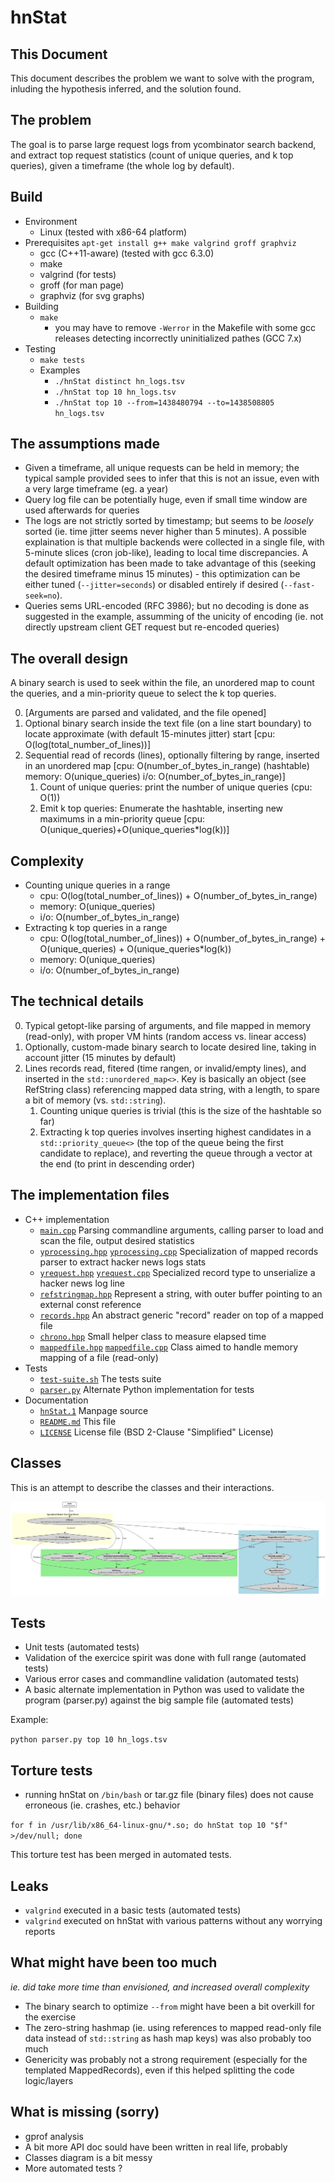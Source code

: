 # hnStat

## This Document

This document describes the problem we want to solve with the program, inluding the hypothesis inferred, and the solution found.

## The problem

The goal is to parse large request logs from ycombinator search backend, and extract top request statistics (count of unique queries, and k top queries), given a timeframe (the whole log by default).

## Build

* Environment
   * Linux (tested with x86-64 platform)
* Prerequisites `apt-get install g++ make valgrind groff graphviz`
   * gcc (C++11-aware) (tested with gcc 6.3.0)
   * make
   * valgrind (for tests)
   * groff (for man page)
   * graphviz (for svg graphs)
* Building
   * `make`
      * you may have to remove `-Werror` in the Makefile with some gcc releases detecting incorrectly uninitialized pathes (GCC 7.x)
* Testing
   * `make tests`
   * Examples
      * `./hnStat distinct hn_logs.tsv`
      * `./hnStat top 10 hn_logs.tsv`
      * `./hnStat top 10 --from=1438480794 --to=1438508805 hn_logs.tsv`

## The assumptions made

* Given a timeframe, all unique requests can be held in memory; the typical sample provided sees to infer that this is not an issue, even with a very large timeframe (eg. a year)
* Query log file can be potentially huge, even if small time window are used afterwards for queries
* The logs are not strictly sorted by timestamp; but seems to be *loosely* sorted (ie. time jitter seems never higher than 5 minutes). A possible explaination is that multiple backends were collected in a single file, with 5-minute slices (cron job-like), leading to local time discrepancies. A default optimization has been made to take advantage of this (seeking the desired timeframe minus 15 minutes) - this optimization can be either tuned (`--jitter=seconds`) or disabled entirely if desired (`--fast-seek=no`).
* Queries sems URL-encoded (RFC 3986); but no decoding is done as suggested in the example, assumming of the unicity of encoding (ie. not directly upstream client GET request but re-encoded queries)

## The overall design

A binary search is used to seek within the file, an unordered map to count the queries, and a min-priority queue to select the k top queries.

0. [Arguments are parsed and validated, and the file opened]
1. Optional binary search inside the text file (on a line start boundary) to locate approximate (with default 15-minutes jitter) start [cpu: O(log(total_number_of_lines))]
2. Sequential read of records (lines), optionally filtering by range, inserted in an unordered map [cpu: O(number_of_bytes_in_range) (hashtable) memory: O(unique_queries) i/o: O(number_of_bytes_in_range)]
   1. Count of unique queries: print the number of unique queries (cpu: O(1))
   2. Emit k top queries: Enumerate the hashtable, inserting new maximums in a min-priority queue [cpu: O(unique_queries)+O(unique_queries*log(k))]

## Complexity

* Counting unique queries in a range
  * cpu: O(log(total_number_of_lines)) + O(number_of_bytes_in_range)
  * memory: O(unique_queries)
  * i/o: O(number_of_bytes_in_range)
* Extracting k top queries in a range
  * cpu: O(log(total_number_of_lines)) + O(number_of_bytes_in_range) + O(unique_queries) + O(unique_queries*log(k))
  * memory: O(unique_queries)
  * i/o: O(number_of_bytes_in_range)

## The technical details

0. Typical getopt-like parsing of arguments, and file mapped in memory (read-only), with proper VM hints (random access vs. linear access)
1. Optionally, custom-made binary search to locate desired line, taking in account jitter (15 minutes by default)
2. Lines records read, fitered (time rangen, or invalid/empty lines), and inserted in the `std::unordered_map<>`. Key is basically an object (see RefString class) referencing mapped data string, with a length, to spare a bit of memory (vs. `std::string`).
   1. Counting unique queries is trivial (this is the size of the hashtable so far)
   2. Extracting k top queries involves inserting highest candidates in a `std::priority_queue<>` (the top of the queue being the first candidate to replace), and reverting the queue through a vector at the end (to print in descending order)

## The implementation files

* C++ implementation
   * [`main.cpp`](main.cpp) Parsing commandline arguments, calling parser to load and scan the file, output desired statistics
   * [`yprocessing.hpp`](yprocessing.hpp) [`yprocessing.cpp`](yprocessing.cpp) Specialization of mapped records parser to extract hacker news logs stats
   * [`yrequest.hpp`](yrequest.hpp) [`yrequest.cpp`](yrequest.cpp) Specialized record type to unserialize a hacker news log line
   * [`refstringmap.hpp`](refstringmap.hpp) Represent a string, with outer buffer pointing to an external const reference
   * [`records.hpp`](records.hpp) An abstract generic "record" reader on top of a mapped file
   * [`chrono.hpp`](chrono.hpp) Small helper class to measure elapsed time
   * [`mappedfile.hpp`](mappedfile.hpp) [`mappedfile.cpp`](mappedfile.cpp) Class aimed to handle memory mapping of a file (read-only)
* Tests
   * [`test-suite.sh`](test-suite.sh) The tests suite
   * [`parser.py`](parser.py) Alternate Python implementation for tests
* Documentation
   * [`hnStat.1`](hnStat.1) Manpage source
   * [`README.md`](README.md) This file
   * [`LICENSE`](LICENSE) License file (BSD 2-Clause "Simplified" License)

## Classes

This is an attempt to describe the classes and their interactions.

![Classes Diagram](classes.svg)

## Tests

* Unit tests (automated tests)
* Validation of the exercice spirit was done with full range (automated tests)
* Various error cases and commandline validation (automated tests)
* A basic alternate implementation in Python was used to validate the program (parser.py) against the big sample file (automated tests)

Example:

`python parser.py top 10 hn_logs.tsv`

## Torture tests

* running hnStat on `/bin/bash` or tar.gz file (binary files) does not cause erroneous (ie. crashes, etc.) behavior

`for f in /usr/lib/x86_64-linux-gnu/*.so; do hnStat top 10 "$f" >/dev/null; done`

This torture test has been merged in automated tests.

## Leaks

* `valgrind` executed in a basic tests (automated tests)
* `valgrind` executed on hnStat with various patterns without any worrying reports

## What might have been too much

*ie. did take more time than envisioned, and increased overall complexity*

* The binary search to optimize `--from` might have been a bit overkill for the exercise
* The zero-string hashmap (ie. using references to mapped read-only file data instead of `std::string` as hash map keys) was also probably too much
* Genericity was probably not a strong requirement (especially for the templated MappedRecords), even if this helped splitting the code logic/layers

## What is missing (sorry)

* gprof analysis
* A bit more API doc sould have been written in real life, probably
* Classes diagram is a bit messy
* More automated tests ?
